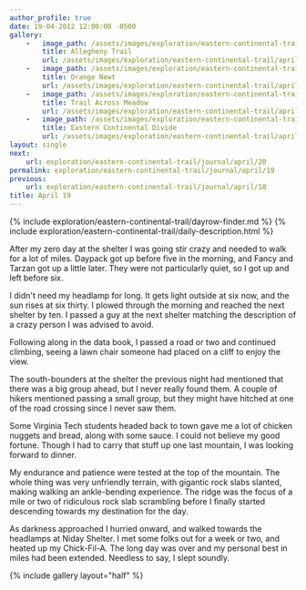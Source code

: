 ```yaml
---
author_profile: true
date: 19-04-2012 12:00:00 -0500
gallery:
    -   image_path: /assets/images/exploration/eastern-continental-trail/april/small/19-1.jpg
        title: Allegheny Trail
        url: /assets/images/exploration/eastern-continental-trail/april/large/19-1.jpg
    -   image_path: /assets/images/exploration/eastern-continental-trail/april/small/19-2.jpg
        title: Orange Newt
        url: /assets/images/exploration/eastern-continental-trail/april/large/19-2.jpg
    -   image_path: /assets/images/exploration/eastern-continental-trail/april/small/19-3.jpg
        title: Trail Across Meadow
        url: /assets/images/exploration/eastern-continental-trail/april/large/19-3.jpg
    -   image_path: /assets/images/exploration/eastern-continental-trail/april/small/19-4.jpg
        title: Eastern Continental Divide
        url: /assets/images/exploration/eastern-continental-trail/april/large/19-4.jpg
layout: single
next:
    url: exploration/eastern-continental-trail/journal/april/20
permalink: exploration/eastern-continental-trail/journal/april/19
previous:
    url: exploration/eastern-continental-trail/journal/april/18
title: April 19
---
```

{% include exploration/eastern-continental-trail/dayrow-finder.md %}
{% include exploration/eastern-continental-trail/daily-description.html %}

After my zero day at the shelter I was going stir crazy and needed to walk for a lot of miles. Daypack got up before five in the morning, and Fancy and Tarzan got up a little later. They were not particularly quiet, so I got up and left before six.

I didn't need my headlamp for long. It gets light outside at six now, and the sun rises at six thirty. I plowed through the morning and reached the next shelter by ten. I passed a guy at the next shelter matching the description of a crazy person I was advised to avoid.

Following along in the data book, I passed a road or two and continued climbing, seeing a lawn chair someone had placed on a cliff to enjoy the view.

The south-bounders at the shelter the previous night had mentioned that there was a big group ahead, but I never really found them. A couple of hikers mentioned passing a small group, but they might have hitched at one of the road crossing since I never saw them.

Some Virginia Tech students headed back to town gave me a lot of chicken nuggets and bread, along with some sauce. I could not believe my good fortune. Though I had to carry that stuff up one last mountain, I was looking forward to dinner.

My endurance and patience were tested at the top of the mountain. The whole thing was very unfriendly terrain, with gigantic rock slabs slanted, making walking an ankle-bending experience. The ridge was the focus of a mile or two of ridiculous rock slab scrambling before I finally started descending towards my destination for the day.

As darkness approached I hurried onward, and walked towards the headlamps at Niday Shelter. I met some folks out for a week or two, and heated up my Chick-Fil-A. The long day was over and my personal best in miles had been extended. Needless to say, I slept soundly.

{% include gallery layout="half" %}